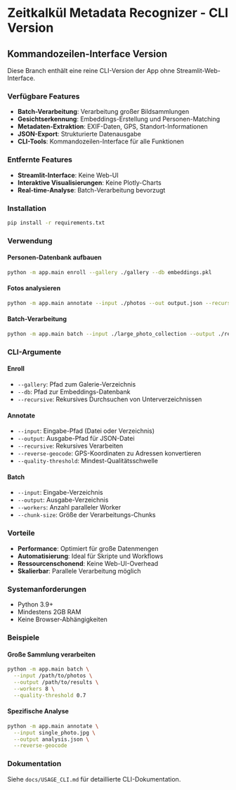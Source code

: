 # Zeitkalkül Metadata Recognizer - CLI Version

## Kommandozeilen-Interface Version

Diese Branch enthält eine reine CLI-Version der App ohne Streamlit-Web-Interface.

### Verfügbare Features

- **Batch-Verarbeitung**: Verarbeitung großer Bildsammlungen
- **Gesichtserkennung**: Embeddings-Erstellung und Personen-Matching
- **Metadaten-Extraktion**: EXIF-Daten, GPS, Standort-Informationen
- **JSON-Export**: Strukturierte Datenausgabe
- **CLI-Tools**: Kommandozeilen-Interface für alle Funktionen

### Entfernte Features

- **Streamlit-Interface**: Keine Web-UI
- **Interaktive Visualisierungen**: Keine Plotly-Charts
- **Real-time-Analyse**: Batch-Verarbeitung bevorzugt

### Installation

```bash
pip install -r requirements.txt
```

### Verwendung

#### Personen-Datenbank aufbauen
```bash
python -m app.main enroll --gallery ./gallery --db embeddings.pkl
```

#### Fotos analysieren
```bash
python -m app.main annotate --input ./photos --out output.json --recursive --reverse-geocode
```

#### Batch-Verarbeitung
```bash
python -m app.main batch --input ./large_photo_collection --output ./results --workers 4
```

### CLI-Argumente

#### Enroll
- `--gallery`: Pfad zum Galerie-Verzeichnis
- `--db`: Pfad zur Embeddings-Datenbank
- `--recursive`: Rekursives Durchsuchen von Unterverzeichnissen

#### Annotate
- `--input`: Eingabe-Pfad (Datei oder Verzeichnis)
- `--output`: Ausgabe-Pfad für JSON-Datei
- `--recursive`: Rekursives Verarbeiten
- `--reverse-geocode`: GPS-Koordinaten zu Adressen konvertieren
- `--quality-threshold`: Mindest-Qualitätsschwelle

#### Batch
- `--input`: Eingabe-Verzeichnis
- `--output`: Ausgabe-Verzeichnis
- `--workers`: Anzahl paralleler Worker
- `--chunk-size`: Größe der Verarbeitungs-Chunks

### Vorteile

- **Performance**: Optimiert für große Datenmengen
- **Automatisierung**: Ideal für Skripte und Workflows
- **Ressourcenschonend**: Keine Web-UI-Overhead
- **Skalierbar**: Parallele Verarbeitung möglich

### Systemanforderungen

- Python 3.9+
- Mindestens 2GB RAM
- Keine Browser-Abhängigkeiten

### Beispiele

#### Große Sammlung verarbeiten
```bash
python -m app.main batch \
  --input /path/to/photos \
  --output /path/to/results \
  --workers 8 \
  --quality-threshold 0.7
```

#### Spezifische Analyse
```bash
python -m app.main annotate \
  --input single_photo.jpg \
  --output analysis.json \
  --reverse-geocode
```

### Dokumentation

Siehe `docs/USAGE_CLI.md` für detaillierte CLI-Dokumentation.
